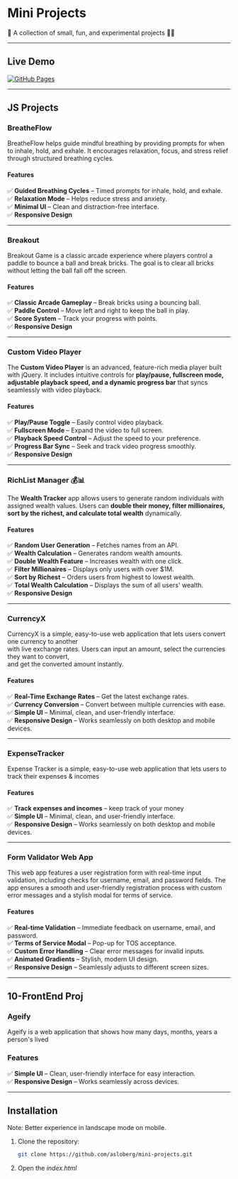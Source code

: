 # Mini Projects

🚀 A collection of small, fun, and experimental projects 🎨💡

---

## Live Demo

[![GitHub Pages](https://img.shields.io/badge/Live%20Demo-Available-green)](https://asloberg.github.io/mini-projects/)

---

## JS Projects

### BreatheFlow

BreatheFlow helps guide mindful breathing by providing prompts for when to inhale, hold, and exhale. It encourages relaxation, focus, and stress relief through structured breathing cycles.

#### Features

✅ **Guided Breathing Cycles** – Timed prompts for inhale, hold, and exhale.  
✅ **Relaxation Mode** – Helps reduce stress and anxiety.  
✅ **Minimal UI** – Clean and distraction-free interface.  
✅ **Responsive Design**


---

### Breakout

Breakout Game is a classic arcade experience where players control a paddle to bounce a ball and break bricks. The goal is to clear all bricks without letting the ball fall off the screen.

#### Features

✅ **Classic Arcade Gameplay** – Break bricks using a bouncing ball.  
✅ **Paddle Control** – Move left and right to keep the ball in play.  
✅ **Score System** – Track your progress with points.  
✅ **Responsive Design**


---

### Custom Video Player

The **Custom Video Player** is an advanced, feature-rich media player built with jQuery. It includes intuitive controls for **play/pause, fullscreen mode, adjustable playback speed, and a dynamic progress bar** that syncs seamlessly with video playback.

#### Features

✅ **Play/Pause Toggle** – Easily control video playback.  
✅ **Fullscreen Mode** – Expand the video to full screen.  
✅ **Playback Speed Control** – Adjust the speed to your preference.  
✅ **Progress Bar Sync** – Seek and track video progress smoothly.  
✅ **Responsive Design**


---

### RichList Manager 💰📊

The **Wealth Tracker** app allows users to generate random individuals with assigned wealth values. Users can **double their money, filter millionaires, sort by the richest, and calculate total wealth** dynamically.

#### Features

✅ **Random User Generation** – Fetches names from an API.  
✅ **Wealth Calculation** – Generates random wealth amounts.  
✅ **Double Wealth Feature** – Increases wealth with one click.  
✅ **Filter Millionaires** – Displays only users with over $1M.  
✅ **Sort by Richest** – Orders users from highest to lowest wealth.  
✅ **Total Wealth Calculation** – Displays the sum of all users' wealth.  
✅ **Responsive Design**


---

### CurrencyX

CurrencyX is a simple, easy-to-use web application that lets users convert one currency to another  
with live exchange rates. Users can input an amount, select the currencies they want to convert,  
and get the converted amount instantly.

#### Features

✅ **Real-Time Exchange Rates** – Get the latest exchange rates.  
✅ **Currency Conversion** – Convert between multiple currencies with ease.  
✅ **Simple UI** – Minimal, clean, and user-friendly interface.  
✅ **Responsive Design** – Works seamlessly on both desktop and mobile devices.


---

### ExpenseTracker

Expense Tracker is a simple, easy-to-use web application that lets users to track their expenses & incomes

#### Features

✅ **Track expenses and incomes** – keep track of your money  
✅ **Simple UI** – Minimal, clean, and user-friendly interface.  
✅ **Responsive Design** – Works seamlessly on both desktop and mobile devices.


---

### Form Validator Web App

This web app features a user registration form with real-time input validation, including checks for username, email, and password fields. The app ensures a smooth and user-friendly registration process with custom error messages and a stylish modal for terms of service.

#### Features

✅ **Real-time Validation** – Immediate feedback on username, email, and password.  
✅ **Terms of Service Modal** – Pop-up for TOS acceptance.  
✅ **Custom Error Handling** – Clear error messages for invalid inputs.  
✅ **Animated Gradients** – Stylish, modern UI design.  
✅ **Responsive Design** – Seamlessly adjusts to different screen sizes.


---

## 10-FrontEnd Proj

### Ageify

Ageify is a web application that shows how many days, months, years a person's lived

### Features

✅ **Simple UI** – Clean, user-friendly interface for easy interaction.   
✅ **Responsive Design** – Works seamlessly across devices. 


---

## Installation

Note: Better experience in landscape mode on mobile.

1. Clone the repository:
   ```bash
   git clone https://github.com/asloberg/mini-projects.git
   ```
2. Open the _index.html_
